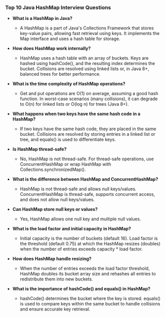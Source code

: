 ### Top 10 Java HashMap Interview Questions

- **What is a HashMap in Java?**
    - A HashMap is a part of Java's Collections Framework that stores key-value pairs, allowing fast retrieval using keys. It implements the Map interface and uses a hash table for storage.

- **How does HashMap work internally?**
    - HashMap uses a hash table with an array of buckets. Keys are hashed using hashCode(), and the resulting index determines the bucket. Collisions are resolved using linked lists or, in Java 8+, balanced trees for better performance.

- **What is the time complexity of HashMap operations?**
    - Get and put operations are O(1) on average, assuming a good hash function. In worst-case scenarios (many collisions), it can degrade to O(n) for linked lists or O(log n) for trees (Java 8+).

- **What happens when two keys have the same hash code in a HashMap?**
    - If two keys have the same hash code, they are placed in the same bucket. Collisions are resolved by storing entries in a linked list or tree, and equals() is used to differentiate keys.

- **Is HashMap thread-safe?**
    - No, HashMap is not thread-safe. For thread-safe operations, use ConcurrentHashMap or wrap HashMap with Collections.synchronizedMap().

- **What is the difference between HashMap and ConcurrentHashMap?**
    - HashMap is not thread-safe and allows null keys/values. ConcurrentHashMap is thread-safe, supports concurrent access, and does not allow null keys/values.

- **Can HashMap store null keys or values?**
    - Yes, HashMap allows one null key and multiple null values.

- **What is the load factor and initial capacity in HashMap?**
    - Initial capacity is the number of buckets (default 16). Load factor is the threshold (default 0.75) at which the HashMap resizes (doubles) when the number of entries exceeds capacity * load factor.

- **How does HashMap handle resizing?**
    - When the number of entries exceeds the load factor threshold, HashMap doubles its bucket array size and rehashes all entries to redistribute them into new buckets.

- **What is the importance of hashCode() and equals() in HashMap?**
    - hashCode() determines the bucket where the key is stored. equals() is used to compare keys within the same bucket to handle collisions and ensure accurate key retrieval.
